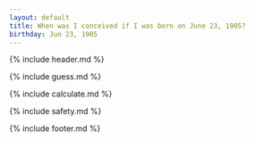 ```yaml
---
layout: default
title: When was I conceived if I was born on June 23, 1905?
birthday: Jun 23, 1905
---
```


{% include header.md %}

{% include guess.md %}

{% include calculate.md %}

{% include safety.md %}

{% include footer.md %}




